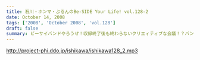 ```yaml
---
title: 石川・ホンマ・ぶるんのBe-SIDE Your Life! vol.128-2
date: October 14, 2008
tags: ['2008', 'October 2008', 'vol.128']
draft: false
summary: ビーサイバンドやろうぜ！収録終了後も終わらないクリエィティブな会議！？バンドコンセプトからツアー周りまでアイデアが止まらない！NAMAE
---
```


http://project-phi.ddo.jp/ishikawa/ishikawa128_2.mp3
